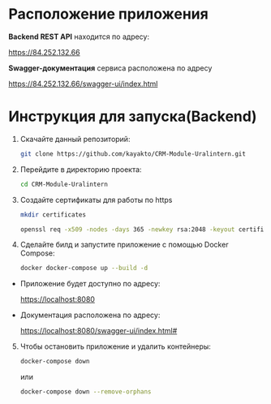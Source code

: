 # Расположение приложения
<p><strong>Backend REST API</strong> находится по адресу:</p>

<a>https://84.252.132.66</a>

<p><strong>Swagger-документация</strong> сервиса расположена по адресу</p>

<a>https://84.252.132.66/swagger-ui/index.html</a>

# Инструкция для запуска(Backend)
1. Скачайте данный репозиторий:
    ```bash
    git clone https://github.com/kayakto/CRM-Module-Uralintern.git
    ```
2. Перейдите в директорию проекта:
    ```bash
    cd CRM-Module-Uralintern
    ```
3. Создайте сертификаты для работы по https
   ```bash
   mkdir certificates
   ```
   ```bash
   openssl req -x509 -nodes -days 365 -newkey rsa:2048 -keyout certificates/bytebuilders-selfsigned.key -out certificates/bytebuilders-selfsigned.crt
   ```

4. Сделайте билд и запустите приложение с помощью Docker Compose:
    ```bash
    docker docker-compose up --build -d
    ```

<ul>
    <li>
        <p>Приложение будет доступно по адресу:</p>
        <a href="https://localhost:8080">https://localhost:8080</a>
    </li>
    <li>
        <p>Документация расположена по адресу:</p>
        <a href="https://localhost:8080/swagger-ui/index.html#">https://localhost:8080/swagger-ui/index.html#</a>
    </li>
</ul>

5. Чтобы остановить приложение и удалить контейнеры:

   ```bash
   docker-compose down
   ```
   или

   ```bash
   docker-compose down --remove-orphans
   ```

